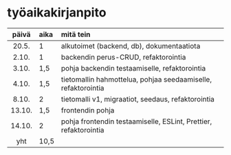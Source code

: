 # työaikakirjanpito

| päivä | aika | mitä tein  |
| :----:|:-----| :-----|
| 20.5. | 1    | alkutoimet (backend, db), dokumentaatiota |
| 2.10. | 1    | backendin perus-CRUD, refaktorointia |
| 3.10. | 1,5  | pohja backendin testaamiselle, refaktorointia |
| 4.10. | 1,5  | tietomallin hahmottelua, pohjaa seedaamiselle, refaktorointia |
| 8.10. | 2  | tietomalli v1, migraatiot, seedaus, refaktorointia |
| 13.10. | 1,5  | frontendin pohja |
| 14.10. | 2  | pohja frontendin testaamiselle, ESLint, Prettier, refaktorointia |
| yht   | 10,5  | |
